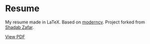 
# Resume

My resume made in LaTeX. Based on [moderncv](https://www.ctan.org/pkg/moderncv). Project forked from [Shadab Zafar](https://github.com/dufferzafar/resume/).

[View PDF](https://github.com/harman052/resume/blob/master/resume_harmanpreet_singh.pdf)
